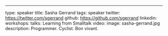 ---
type: speaker
title: Sasha Gerrand
tags: speaker
twitter: https://twitter.com/sgerrand
github: https://github.com/sgerrand
linkedin: 
workshops:
talks: Learning from Smalltalk
video: 
image: sasha-gerrand.jpg
description: Programmer. Cyclist. Bon vivant.

